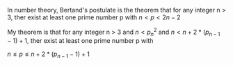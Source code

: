 
In number theory, Bertand's postulate is the theorem that for any integer n > 3, ther exist at least one prime number p with
$n < p < 2n-2$

My theorem is that for any integer n > 3 and $n < p_n^2$ and $n < n+2*(p_{n-1} - 1) + 1$, ther exist at least one prime number p with

$n \leq p \leq n+2*(p_{n-1} - 1) + 1$
